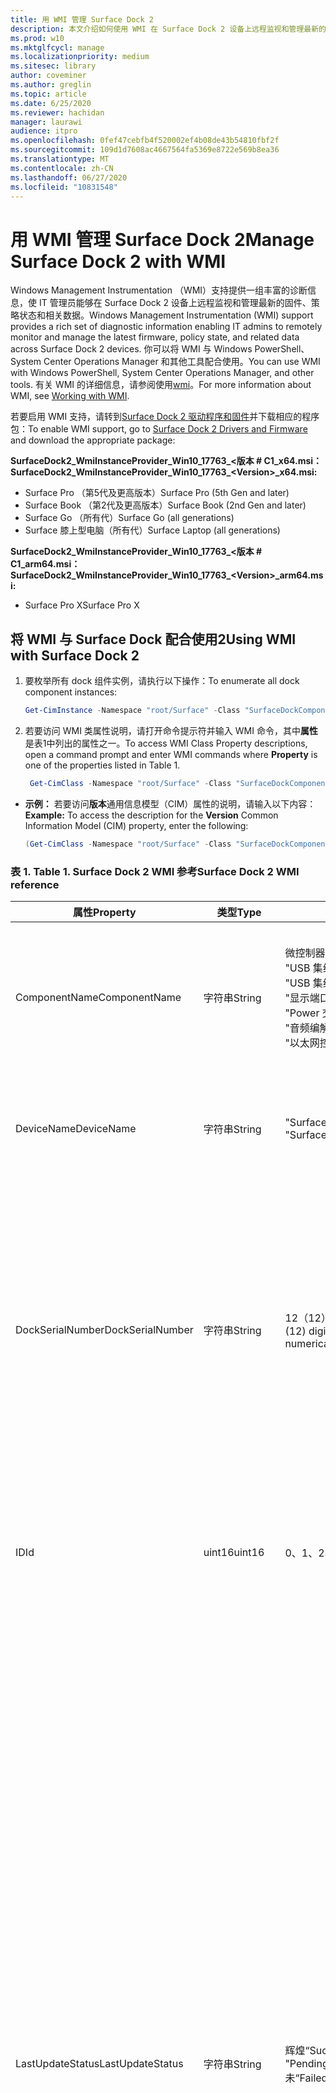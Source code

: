 ```yaml
---
title: 用 WMI 管理 Surface Dock 2
description: 本文介绍如何使用 WMI 在 Surface Dock 2 设备上远程监视和管理最新的固件、策略状态和相关数据。
ms.prod: w10
ms.mktglfcycl: manage
ms.localizationpriority: medium
ms.sitesec: library
author: coveminer
ms.author: greglin
ms.topic: article
ms.date: 6/25/2020
ms.reviewer: hachidan
manager: laurawi
audience: itpro
ms.openlocfilehash: 0fef47cebfb4f520002ef4b08de43b54810fbf2f
ms.sourcegitcommit: 109d1d7608ac4667564fa5369e8722e569b8ea36
ms.translationtype: MT
ms.contentlocale: zh-CN
ms.lasthandoff: 06/27/2020
ms.locfileid: "10831548"
---
```

# <span data-ttu-id="76c55-103">用 WMI 管理 Surface Dock 2</span><span class="sxs-lookup"><span data-stu-id="76c55-103">Manage Surface Dock 2 with WMI</span></span>

<span data-ttu-id="76c55-104">Windows Management Instrumentation （WMI）支持提供一组丰富的诊断信息，使 IT 管理员能够在 Surface Dock 2 设备上远程监视和管理最新的固件、策略状态和相关数据。</span><span class="sxs-lookup"><span data-stu-id="76c55-104">Windows Management Instrumentation (WMI) support provides a rich set of diagnostic information enabling IT admins to remotely monitor and manage the latest firmware, policy state, and related data across Surface Dock 2 devices.</span></span> <span data-ttu-id="76c55-105">你可以将 WMI 与 Windows PowerShell、System Center Operations Manager 和其他工具配合使用。</span><span class="sxs-lookup"><span data-stu-id="76c55-105">You can use WMI with Windows PowerShell, System Center Operations Manager, and other tools.</span></span> <span data-ttu-id="76c55-106">有关 WMI 的详细信息，请参阅使用[wmi](https://docs.microsoft.com/powershell/scripting/learn/ps101/07-working-with-wmi?view=powershell-5.1)。</span><span class="sxs-lookup"><span data-stu-id="76c55-106">For more information about WMI, see [Working with WMI](https://docs.microsoft.com/powershell/scripting/learn/ps101/07-working-with-wmi?view=powershell-5.1).</span></span> 

<span data-ttu-id="76c55-107">若要启用 WMI 支持，请转到[Surface Dock 2 驱动程序和固件](https://www.microsoft.com/download/details.aspx?id=101317)并下载相应的程序包：</span><span class="sxs-lookup"><span data-stu-id="76c55-107">To enable WMI support, go to [Surface Dock 2 Drivers and Firmware](https://www.microsoft.com/download/details.aspx?id=101317) and download the appropriate package:</span></span>

**<span data-ttu-id="76c55-108">SurfaceDock2_WmiInstanceProvider_Win10_17763_&#60;版本 # C1_x64.msi：</span><span class="sxs-lookup"><span data-stu-id="76c55-108">SurfaceDock2_WmiInstanceProvider_Win10_17763_&#60;Version&#62;_x64.msi:</span></span>**<br>

- <span data-ttu-id="76c55-109">Surface Pro （第5代及更高版本）</span><span class="sxs-lookup"><span data-stu-id="76c55-109">Surface Pro (5th Gen and later)</span></span>
- <span data-ttu-id="76c55-110">Surface Book （第2代及更高版本）</span><span class="sxs-lookup"><span data-stu-id="76c55-110">Surface Book (2nd Gen and later)</span></span>
- <span data-ttu-id="76c55-111">Surface Go （所有代）</span><span class="sxs-lookup"><span data-stu-id="76c55-111">Surface Go (all generations)</span></span>
- <span data-ttu-id="76c55-112">Surface 膝上型电脑（所有代）</span><span class="sxs-lookup"><span data-stu-id="76c55-112">Surface Laptop (all generations)</span></span>

 **<span data-ttu-id="76c55-113">SurfaceDock2_WmiInstanceProvider_Win10_17763_&#60;版本 # C1_arm64.msi：</span><span class="sxs-lookup"><span data-stu-id="76c55-113">SurfaceDock2_WmiInstanceProvider_Win10_17763_&#60;Version&#62;_arm64.msi:</span></span>** <br>

- <span data-ttu-id="76c55-114">Surface Pro X</span><span class="sxs-lookup"><span data-stu-id="76c55-114">Surface Pro X</span></span>

## <span data-ttu-id="76c55-115">将 WMI 与 Surface Dock 配合使用2</span><span class="sxs-lookup"><span data-stu-id="76c55-115">Using WMI with Surface Dock 2</span></span>

1. <span data-ttu-id="76c55-116">要枚举所有 dock 组件实例，请执行以下操作：</span><span class="sxs-lookup"><span data-stu-id="76c55-116">To enumerate all dock component instances:</span></span>

    ```PowerShell
    Get-CimInstance -Namespace "root/Surface" -Class "SurfaceDockComponent" 
    ```
2. <span data-ttu-id="76c55-117">若要访问 WMI 类属性说明，请打开命令提示符并输入 WMI 命令，其中**属性**是表1中列出的属性之一。</span><span class="sxs-lookup"><span data-stu-id="76c55-117">To access WMI Class Property descriptions, open a command prompt and enter WMI commands where **Property** is one of the properties listed in Table 1.</span></span>

    ```PowerShell
     Get-CimClass -Namespace "root/Surface" -Class "SurfaceDockComponent").CimClassProperties["<Property>"]
    ```

- <span data-ttu-id="76c55-118">**示例：** 若要访问**版本**通用信息模型（CIM）属性的说明，请输入以下内容：</span><span class="sxs-lookup"><span data-stu-id="76c55-118">**Example:** To access the description for the **Version** Common Information Model (CIM) property, enter the following:</span></span>
    ```PowerShell
    (Get-CimClass -Namespace "root/Surface" -Class "SurfaceDockComponent").CimClassProperties["Version"].Qualifiers["Description"].Value
    ```
 
 ### <span data-ttu-id="76c55-119">表 1. </span><span class="sxs-lookup"><span data-stu-id="76c55-119">Table 1.</span></span> <span data-ttu-id="76c55-120">Surface Dock 2 WMI 参考</span><span class="sxs-lookup"><span data-stu-id="76c55-120">Surface Dock 2 WMI reference</span></span>

| <span data-ttu-id="76c55-121">属性</span><span class="sxs-lookup"><span data-stu-id="76c55-121">Property</span></span>         | <span data-ttu-id="76c55-122">类型</span><span class="sxs-lookup"><span data-stu-id="76c55-122">Type</span></span>   | <span data-ttu-id="76c55-123">预期值</span><span class="sxs-lookup"><span data-stu-id="76c55-123">Expected Value(s)</span></span>                                                                                                                                                                                                            | <span data-ttu-id="76c55-124">描述</span><span class="sxs-lookup"><span data-stu-id="76c55-124">Description</span></span>                                                                                                                                                                                                                                                                                                                                                                                                                                                                                                                                                                                                                                                                                                                                                                                                                                                                                                                                                                                                                                                                                                                                                                                                                                                                                                                                                                                                                                                                                                                                                                                                                                                                                                                                                                                                 |
| ---------------- | ------ | ---------------------------------------------------------------------------------------------------------------------------------------------------------------------------------------------------------------------------- | ----------------------------------------------------------------------------------------------------------------------------------------------------------------------------------------------------------------------------------------------------------------------------------------------------------------------------------------------------------------------------------------------------------------------------------------------------------------------------------------------------------------------------------------------------------------------------------------------------------------------------------------------------------------------------------------------------------------------------------------------------------------------------------------------------------------------------------------------------------------------------------------------------------------------------------------------------------------------------------------------------------------------------------------------------------------------------------------------------------------------------------------------------------------------------------------------------------------------------------------------------------------------------------------------------------------------------------------------------------------------------------------------------------------------------------------------------------------------------------------------------------------------------------------------------------------------------------------------------------------------------------------------------------------------------------------------------------------------------------------------------------------------------------------------------------- |
| <span data-ttu-id="76c55-125">ComponentName</span><span class="sxs-lookup"><span data-stu-id="76c55-125">ComponentName</span></span>    | <span data-ttu-id="76c55-126">字符串</span><span class="sxs-lookup"><span data-stu-id="76c55-126">String</span></span> | <span data-ttu-id="76c55-127">微控制器</span><span class="sxs-lookup"><span data-stu-id="76c55-127">“Microcontroller”</span></span> <br><span data-ttu-id="76c55-128">"USB 集线器 1"</span><span class="sxs-lookup"><span data-stu-id="76c55-128">“USB Hub 1”</span></span> <br><span data-ttu-id="76c55-129">"USB 集线器 2"</span><span class="sxs-lookup"><span data-stu-id="76c55-129">“USB Hub 2”</span></span> <br><span data-ttu-id="76c55-130">"显示端口集线器"</span><span class="sxs-lookup"><span data-stu-id="76c55-130">“Display Port Hub”</span></span> <br><span data-ttu-id="76c55-131">"Power 交运控制器"</span><span class="sxs-lookup"><span data-stu-id="76c55-131">“Power Delivery Controller”</span></span> <br><span data-ttu-id="76c55-132">"音频编解码器"</span><span class="sxs-lookup"><span data-stu-id="76c55-132">“Audio Codec”</span></span> <br><span data-ttu-id="76c55-133">"以太网控制器"</span><span class="sxs-lookup"><span data-stu-id="76c55-133">“Ethernet Controller”</span></span>                                                                         | <span data-ttu-id="76c55-134">以下属性列出伴随的公共信息模型（CIM）类数据对应的设备组件的特定名称。</span><span class="sxs-lookup"><span data-stu-id="76c55-134">The following property lists the specific name of the device component that the accompanying Common Information Model (CIM) class data corresponds to.</span></span>                                                                                                                                                                                                                                                                                                                                                                                                                                                                                                                                                                                                                                                                                                                                                                                                                                                                                                                                                                                                                                                                                                                                                                                                                                                                                                                                                                                                                                                                                                                                                                                                                                                  |
| <span data-ttu-id="76c55-135">DeviceName</span><span class="sxs-lookup"><span data-stu-id="76c55-135">DeviceName</span></span>       | <span data-ttu-id="76c55-136">字符串</span><span class="sxs-lookup"><span data-stu-id="76c55-136">String</span></span> | <span data-ttu-id="76c55-137">"Surface Dock 1"</span><span class="sxs-lookup"><span data-stu-id="76c55-137">“Surface Dock 1”</span></span> <br><span data-ttu-id="76c55-138">"Surface Dock 2"</span><span class="sxs-lookup"><span data-stu-id="76c55-138">“Surface Dock 2”</span></span>                                                                                                                                                                                        | <span data-ttu-id="76c55-139">以下属性包含特定设备组件所属的停靠设备的名称。</span><span class="sxs-lookup"><span data-stu-id="76c55-139">The following property contains the name of the dock device that the specific device component belongs to.</span></span>                                                                                                                                                                                                                                                                                                                                                                                                                                                                                                                                                                                                                                                                                                                                                                                                                                                                                                                                                                                                                                                                                                                                                                                                                                                                                                                                                                                                                                                                                                                                                                                                                                                                                               |
| <span data-ttu-id="76c55-140">DockSerialNumber</span><span class="sxs-lookup"><span data-stu-id="76c55-140">DockSerialNumber</span></span> | <span data-ttu-id="76c55-141">字符串</span><span class="sxs-lookup"><span data-stu-id="76c55-141">String</span></span> | <span data-ttu-id="76c55-142">12（12）个数字序列号（仅包含数字值）</span><span class="sxs-lookup"><span data-stu-id="76c55-142">A twelve (12) digit serial number containing only numerical values</span></span>                                                                                                                                                           | <span data-ttu-id="76c55-143">以下属性记录连接的 dock 设备的序列号。</span><span class="sxs-lookup"><span data-stu-id="76c55-143">The following property records the serial number of the attached dock device.</span></span> <span data-ttu-id="76c55-144">对于每个组件，此序列号对于属于同一台停靠设备而言是完全相同的。</span><span class="sxs-lookup"><span data-stu-id="76c55-144">This serial number is the exact same for every component as they belong to the same dock device.</span></span> <span data-ttu-id="76c55-145">对于引用，此序列号可以物理地位于 Surface Dock 本身的底部。</span><span class="sxs-lookup"><span data-stu-id="76c55-145">For reference, this serial number can be found physically on the underside of the Surface Dock itself.</span></span>                                                                                                                                                                                                                                                                                                                                                                                                                                                                                                                                                                                                                                                                                                                                                                                                                                                                                                                                                                                                                                                                                                                                                                                                                                                                                                                                                                                                                                                                                                                    |
| <span data-ttu-id="76c55-146">ID</span><span class="sxs-lookup"><span data-stu-id="76c55-146">Id</span></span>               | <span data-ttu-id="76c55-147">uint16</span><span class="sxs-lookup"><span data-stu-id="76c55-147">uint16</span></span> | <span data-ttu-id="76c55-148">0、1、2、...、65535</span><span class="sxs-lookup"><span data-stu-id="76c55-148">0, 1, 2, ..., 65535</span></span>                                                                                                                                                                                                          | <span data-ttu-id="76c55-149">以下属性是从零（0）开始计数的唯一 Id。</span><span class="sxs-lookup"><span data-stu-id="76c55-149">The following property is a unique Id that starts from zero (0) and counts up.</span></span> <span data-ttu-id="76c55-150">此变量用于对枚举的 WMI 实例进行编号。</span><span class="sxs-lookup"><span data-stu-id="76c55-150">This variable is used for numbering the enumerated WMI instances.</span></span>                                                                                                                                                                                                                                                                                                                                                                                                                                                                                                                                                                                                                                                                                                                                                                                                                                                                                                                                                                                                                                                                                                                                                                                                                                                                                                                                                                                                                                                                                                                                                                                                                                                        |
| <span data-ttu-id="76c55-151">LastUpdateStatus</span><span class="sxs-lookup"><span data-stu-id="76c55-151">LastUpdateStatus</span></span> | <span data-ttu-id="76c55-152">字符串</span><span class="sxs-lookup"><span data-stu-id="76c55-152">String</span></span> | <span data-ttu-id="76c55-153">辉煌</span><span class="sxs-lookup"><span data-stu-id="76c55-153">“Success”</span></span> <br><span data-ttu-id="76c55-154">"PendingDockReattach"</span><span class="sxs-lookup"><span data-stu-id="76c55-154">“PendingDockReattach”</span></span> <br><span data-ttu-id="76c55-155">未</span><span class="sxs-lookup"><span data-stu-id="76c55-155">“Failed”</span></span>                                                                                                                                                                             | <span data-ttu-id="76c55-156">以下属性详细介绍了所述设备组件的上次尝试的组件固件更新（CFU）状态。</span><span class="sxs-lookup"><span data-stu-id="76c55-156">The following property details the last attempted Component Firmware Update (CFU) status for the device component in question.</span></span> <span data-ttu-id="76c55-157">可能的值包括：**成功、挂起的\*\*\*\*停靠重新连接**和**失败。**</span><span class="sxs-lookup"><span data-stu-id="76c55-157">Possible values are: **Success,** **Pending Dock Reattach,** and **Failed.**</span></span><br><br><br><span data-ttu-id="76c55-158">- **成功**表示以前应用的新固件已成功应用</span><span class="sxs-lookup"><span data-stu-id="76c55-158">- **Success** indicates that previously applied new firmware was applied successfully</span></span><br><span data-ttu-id="76c55-159">- **挂起的停靠重新附加**指示设备组件有一个挂起的新更新，并且用户必须分离并重新连接坞站 Surface connector 才能应用新的更新。</span><span class="sxs-lookup"><span data-stu-id="76c55-159">- **Pending Dock Reattach** indicates there is a new update pending for the device component and the user must detach and reattach the Dock’s Surface connector in order to apply the new update.</span></span><br><span data-ttu-id="76c55-160">- "**失败**" 表示在 CFU 过程中可能出现合法错误，或者外围设备未在预期版本中启动。</span><span class="sxs-lookup"><span data-stu-id="76c55-160">- **Failed** indicates that a possible legitimate error occurred during the CFU process or the peripheral did not boot up in the expected version.</span></span> <span data-ttu-id="76c55-161">在**失败**的情况下，这并不表示设备无法正常工作，而是在尝试更新设备时发生错误。</span><span class="sxs-lookup"><span data-stu-id="76c55-161">In the **Failed** case, this is not an indication that the device is not working, but rather something erroneous occurred when trying to update the device.</span></span> <span data-ttu-id="76c55-162">在这种情况下，以前的固件将继续运行。</span><span class="sxs-lookup"><span data-stu-id="76c55-162">In such case, the previous firmware will continue to run.</span></span>                                                                                                                                                                                                                                                                                                                                                                                                                                                                                                                                                                                                                                                                                                                                                                                                                                                                                                                         |
| <span data-ttu-id="76c55-163">PolicyState</span><span class="sxs-lookup"><span data-stu-id="76c55-163">PolicyState</span></span>      | <span data-ttu-id="76c55-164">字符串</span><span class="sxs-lookup"><span data-stu-id="76c55-164">String</span></span> | <span data-ttu-id="76c55-165">处于</span><span class="sxs-lookup"><span data-stu-id="76c55-165">“Enabled”</span></span> <br><span data-ttu-id="76c55-166">禁用</span><span class="sxs-lookup"><span data-stu-id="76c55-166">“Disabled”</span></span>                                                                                                                                                                                                     | <span data-ttu-id="76c55-167">以下属性指示设备组件的当前 Surface Enterprise 管理模式（SEMM）策略。</span><span class="sxs-lookup"><span data-stu-id="76c55-167">The following property indicates the current Surface Enterprise Management Mode (SEMM) policy for the device component.</span></span> <span data-ttu-id="76c55-168">可能的值包括：**启用**和**禁用。**</span><span class="sxs-lookup"><span data-stu-id="76c55-168">Possible values are: **Enabled** and **Disabled.**</span></span><br><br><br><span data-ttu-id="76c55-169">- "**已启用**" 指示 SEMM 系统允许主机设备访问和使用设备组件</span><span class="sxs-lookup"><span data-stu-id="76c55-169">- **Enabled** indicates that the SEMM system has allowed the host device to access and use the device component</span></span><br><span data-ttu-id="76c55-170">- "**已禁用**" 表示 SEMM 系统已禁用，因此阻止主机访问和使用设备组件。</span><span class="sxs-lookup"><span data-stu-id="76c55-170">- **Disabled** indicates that the SEMM system has disallowed and thereby prevented the host machine from accessing and using the device component.</span></span>                                                                                                                                                                                                                                                                                                                                                                                                                                                                                                                                                                                                                                                                                                                                                                                                                                                                                                                                                                                                                                                                                                                                                                                                                                                                                                                                                     |
| <span data-ttu-id="76c55-171">ProductId</span><span class="sxs-lookup"><span data-stu-id="76c55-171">ProductId</span></span>        | <span data-ttu-id="76c55-172">String[]</span><span class="sxs-lookup"><span data-stu-id="76c55-172">String[]</span></span> | <span data-ttu-id="76c55-173">十六进制字符串列表，每个范围从 "0x0000" 到 "0xFFFF"</span><span class="sxs-lookup"><span data-stu-id="76c55-173">A list of hex strings, which can each range from “0x0000” to “0xFFFF”</span></span>                                                                                                                                                        | <span data-ttu-id="76c55-174">以下属性对设备组件的产品 Id （PID）进行分类。</span><span class="sxs-lookup"><span data-stu-id="76c55-174">The following property classifies the Product Id (PID) of the device component.</span></span> <span data-ttu-id="76c55-175">可以列出多个 PID。</span><span class="sxs-lookup"><span data-stu-id="76c55-175">It is possible for there to be more than one PID listed.</span></span> <span data-ttu-id="76c55-176">例如，如果是 USB 集线器，则超级速（SS）和高速（HS）设备均 lumped 为一个单一的 "集线器"。</span><span class="sxs-lookup"><span data-stu-id="76c55-176">In the case of a USB Hub, for example, both Super Speed (SS) and High Speed (HS) devices are lumped into a singular “Hub."</span></span> <span data-ttu-id="76c55-177">因此，此数组中将列出两个（2） Pid。</span><span class="sxs-lookup"><span data-stu-id="76c55-177">Therefore, two (2) PIDs would be listed within this array.</span></span>                                                                                                                                                                                                                                                                                                                                                                                                                                                                                                                                                                                                                                                                                                                                                                                                                                                                                                                                                                                                                                                                                                                                                                                                                                                                                                                                                                                                                                                                           |
| <span data-ttu-id="76c55-178">状态</span><span class="sxs-lookup"><span data-stu-id="76c55-178">Status</span></span>           | <span data-ttu-id="76c55-179">字符串</span><span class="sxs-lookup"><span data-stu-id="76c55-179">String</span></span> | <span data-ttu-id="76c55-180">正常</span><span class="sxs-lookup"><span data-stu-id="76c55-180">“OK”</span></span> <br><span data-ttu-id="76c55-181">断开连接</span><span class="sxs-lookup"><span data-stu-id="76c55-181">“Disconnected”</span></span> <br><span data-ttu-id="76c55-182">时发生</span><span class="sxs-lookup"><span data-stu-id="76c55-182">“Error”</span></span> <br><span data-ttu-id="76c55-183">缺少</span><span class="sxs-lookup"><span data-stu-id="76c55-183">“Missing”</span></span> <br><span data-ttu-id="76c55-184">"DeviceHandleInUse"</span><span class="sxs-lookup"><span data-stu-id="76c55-184">“DeviceHandleInUse”</span></span> <br><span data-ttu-id="76c55-185">禁用</span><span class="sxs-lookup"><span data-stu-id="76c55-185">“Disabled”</span></span> <br><span data-ttu-id="76c55-186">"NotSupportedByWmi"</span><span class="sxs-lookup"><span data-stu-id="76c55-186">“NotSupportedByWmi”</span></span>                                                                                                             | <span data-ttu-id="76c55-187">以下属性描述了停靠与主机的连接的状态。</span><span class="sxs-lookup"><span data-stu-id="76c55-187">The following property describes the state of the Dock’s connection to the host machine.</span></span> <span data-ttu-id="76c55-188">可能的值包括：**正常、** **断开连接、** **错误、** **缺失、** **DeviceHandleInUse、**  **Disabled**和**NotSupportedByWmi。**</span><span class="sxs-lookup"><span data-stu-id="76c55-188">Possible values are: **OK,** **Disconnected,** **Error,** **Missing,** **DeviceHandleInUse,**  **Disabled,** and **NotSupportedByWmi.**</span></span> <br><span data-ttu-id="76c55-189">- **"确定"** 表示设备已成功连接到主机，并且不存在问题，这将导致其功能不正常</span><span class="sxs-lookup"><span data-stu-id="76c55-189">- **OK** indicates that the device is successfully connected to the host machine and no problems exist, which would inhibit its functionality</span></span> <br><span data-ttu-id="76c55-190">- "已**断开**" 指示提供所有设备组件的连接的 Surface connector 当前未连接到主机。</span><span class="sxs-lookup"><span data-stu-id="76c55-190">- **Disconnected** indicates that the Surface connector, which provides the connection for all the device components, is currently not attached to the host machine.</span></span> <br><span data-ttu-id="76c55-191">- **错误**表示设备实例和设备接口的潜在问题在设备管理器中具有黄色惊叹号标记的情况更好，请检查**StatusCode**属性以了解有关所发生的错误类型的详细信息。</span><span class="sxs-lookup"><span data-stu-id="76c55-191">- **Error** indicates a potential issue with the device instance and the device interface has more than likely been labeled with a yellow exclamation point in the Device Manager – check the **StatusCode** property for more detailed information on the type of error that occurred.</span></span> <br><span data-ttu-id="76c55-192">- **缺少**表示设备需要在主机上进行枚举，但由于某种原因而不是。</span><span class="sxs-lookup"><span data-stu-id="76c55-192">- **Missing** indicates that the device was expected to have enumerated on the host machine, but for some reason did not.</span></span> <span data-ttu-id="76c55-193">**StatusCode**属性将保留值24以指示此错误情况。</span><span class="sxs-lookup"><span data-stu-id="76c55-193">The **StatusCode** property will hold the value of 24 to indicate this erroneous situation.</span></span><br><span data-ttu-id="76c55-194">- **DeviceHandleInUse**表示另一个进程当前正在与设备通信，这将阻止此 Windows Management INSTRUMENTATION （WMI）实例提供程序的通信请求。</span><span class="sxs-lookup"><span data-stu-id="76c55-194">- **DeviceHandleInUse** indicates that another process is currently communicating with the device, which prohibits this Windows Management Instrumentation (WMI) Instance Provider from its communication requests.</span></span> <span data-ttu-id="76c55-195">请再次尝试执行 WMI 命令！</span><span class="sxs-lookup"><span data-stu-id="76c55-195">Try executing your WMI command again!</span></span> <br> <span data-ttu-id="76c55-196">- "**已禁用**" 表示当前 Surface Enterprise 管理模式（SEMM）策略已禁用，因此阻止主机访问和使用设备组件。</span><span class="sxs-lookup"><span data-stu-id="76c55-196">- **Disabled** indicates that the current Surface Enterprise Management Mode (SEMM) policy has disallowed and thereby prevented the host machine from accessing and using the device component.</span></span> <span data-ttu-id="76c55-197">有关详细信息，请参阅**PolicyState**属性字段。</span><span class="sxs-lookup"><span data-stu-id="76c55-197">See the **PolicyState** property field for more information.</span></span><br><span data-ttu-id="76c55-198">- **NotSupportedByWmi**表示此 WMI 提供程序当前不支持已连接的 dock。</span><span class="sxs-lookup"><span data-stu-id="76c55-198">- **NotSupportedByWmi** indicates the connected dock is currently not supported by this WMI Provider.</span></span> <span data-ttu-id="76c55-199">此状态将针对 Surface Dock 1 显示，当前不受此 WMI 实例提供程序支持。</span><span class="sxs-lookup"><span data-stu-id="76c55-199">This status will appear for the Surface Dock 1, which is currently not supported by this WMI Instance Provider.</span></span>|
| <span data-ttu-id="76c55-200">StatusCode</span><span class="sxs-lookup"><span data-stu-id="76c55-200">StatusCode</span></span>       | <span data-ttu-id="76c55-201">uint32</span><span class="sxs-lookup"><span data-stu-id="76c55-201">uint32</span></span> | <span data-ttu-id="76c55-202">从 CIM_LogicalDevice WMI 类（在*cimwin32*内）获取的[设备管理器错误代码](https://docs.microsoft.com/windows-hardware/drivers/install/device-manager-error-messages)</span><span class="sxs-lookup"><span data-stu-id="76c55-202">[Device Manager Error Code](https://docs.microsoft.com/windows-hardware/drivers/install/device-manager-error-messages) obtained from the CIM_LogicalDevice WMI Class (within *cimwin32.mof*)</span></span> | <span data-ttu-id="76c55-203">以下属性提供了给定 dock 组件的设备管理器错误代码。</span><span class="sxs-lookup"><span data-stu-id="76c55-203">The following property provides the Device Manager error code for the given dock component.</span></span> <span data-ttu-id="76c55-204">零（0）值表示 dock 组件正常工作;大于零（0）的值表示存在一个问题或可能有一个与 dock 组件的错误。</span><span class="sxs-lookup"><span data-stu-id="76c55-204">A value of zero (0) indicates that the dock component is working correctly; a value greater than zero (0) indicates an issue or a possible error with the dock component.</span></span> <span data-ttu-id="76c55-205">由于 dock 组件可以用多个设备接口进行枚举，因此可能存在其他设备管理器错误代码。</span><span class="sxs-lookup"><span data-stu-id="76c55-205">Because the dock component may enumerate with several device interfaces, it is possible there may be additional Device Manager error codes.</span></span> <span data-ttu-id="76c55-206">此属性字段仅列出单个错误代码（即使有多个错误代码）。</span><span class="sxs-lookup"><span data-stu-id="76c55-206">This property field only lists a single error code even if multiple are available.</span></span> <span data-ttu-id="76c55-207">仅当发生某些错误代码时，设备管理器才会使用黄色惊叹号对设备进行标记。</span><span class="sxs-lookup"><span data-stu-id="76c55-207">The Device Manager will label the device with a yellow exclamation point only when certain error codes have occurred.</span></span>                                                                                                                                                                                                                                                                                                                                                                                                                                                                                                                                                                                                                                                                                                                                                                                                                                                                                                                                                                                                                                                                                                                                                                                |
| <span data-ttu-id="76c55-208">VendorId</span><span class="sxs-lookup"><span data-stu-id="76c55-208">VendorId</span></span>         | <span data-ttu-id="76c55-209">字符串</span><span class="sxs-lookup"><span data-stu-id="76c55-209">String</span></span> | <span data-ttu-id="76c55-210">一个十六进制字符串，范围从 "0x0000" 到 "0xFFFF"</span><span class="sxs-lookup"><span data-stu-id="76c55-210">A hex string that can range from “0x0000” to “0xFFFF”</span></span>                                                                                                                                                                        | <span data-ttu-id="76c55-211">以下属性说明了设备组件的特定供应商 Id （VID）。</span><span class="sxs-lookup"><span data-stu-id="76c55-211">The following property notes the specific Vendor Id (VID) of the device component.</span></span>                                                                                                                                                                                                                                                                                                                                                                                                                                                                                                                                                                                                                                                                                                                                                                                                                                                                                                                                                                                                                                                                                                                                                                                                                                                                                                                                                                                                                                                                                                                                                                                                                                                                                                                       |
| <span data-ttu-id="76c55-212">版本</span><span class="sxs-lookup"><span data-stu-id="76c55-212">Version</span></span>          | <span data-ttu-id="76c55-213">字符串</span><span class="sxs-lookup"><span data-stu-id="76c55-213">String</span></span> | <span data-ttu-id="76c55-214">版本字符串，其形式如下所示： "x.x.x.x"，其中 x、y 和 z 是数值。</span><span class="sxs-lookup"><span data-stu-id="76c55-214">A version string, which has the form as follows: “x.y.z”, where x, y, and z are numerical values.</span></span>                                                                                                                            | <span data-ttu-id="76c55-215">以下属性指定当前在设备组件上运行的固件的当前版本。</span><span class="sxs-lookup"><span data-stu-id="76c55-215">The following property specifies the current version of the firmware, which is currently running on the device component.</span></span>                                                                                                                                                                                                                                                                                                                                                                                                                                                                                                                                                                                                                                                                                                                                                                                                                                                                                                                                                                                                                                                                                                                                                                                                                                                                                                                                                                                                                                                                                                                                                                                                                                                                                |


## <span data-ttu-id="76c55-216">了解详细信息</span><span class="sxs-lookup"><span data-stu-id="76c55-216">Learn more</span></span>

- [<span data-ttu-id="76c55-217">具有 SEMM 的安全 Surface Dock 2 端口</span><span class="sxs-lookup"><span data-stu-id="76c55-217">Secure Surface Dock 2 ports with SEMM</span></span>](secure-surface-dock-ports-semm.md)
- [<span data-ttu-id="76c55-218">Surface Dock 2 中的新增功能</span><span class="sxs-lookup"><span data-stu-id="76c55-218">What's new in Surface Dock 2</span></span>](surface-dock-whats-new.md)
- [<span data-ttu-id="76c55-219">设备管理器错误代码</span><span class="sxs-lookup"><span data-stu-id="76c55-219">Device Manager error codes</span></span>](https://docs.microsoft.com/windows-hardware/drivers/install/device-manager-error-messages)
- [<span data-ttu-id="76c55-220">使用 WMI</span><span class="sxs-lookup"><span data-stu-id="76c55-220">Working with WMI</span></span>](https://docs.microsoft.com/powershell/scripting/learn/ps101/07-working-with-wmi?view=powershell-5.1)
